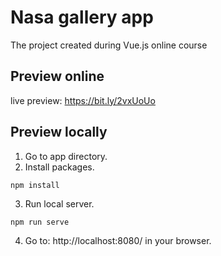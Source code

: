 # Nasa gallery app

The project created during Vue.js online course

## Preview online

live preview: https://bit.ly/2vxUoUo

## Preview locally
1. Go to app directory.
2. Install packages.
```
npm install
```
3. Run local server. 
```
npm run serve
```
4. Go to: http://localhost:8080/ in your browser.
